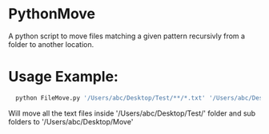 # PythonMove

A python script to move files matching a given pattern recursivly from a folder to another location.

# Usage Example: 

```sh
  python FileMove.py '/Users/abc/Desktop/Test/**/*.txt' '/Users/abc/Desktop/Move'
  ```
Will move all the text files inside '/Users/abc/Desktop/Test/' folder and sub folders to '/Users/abc/Desktop/Move'
